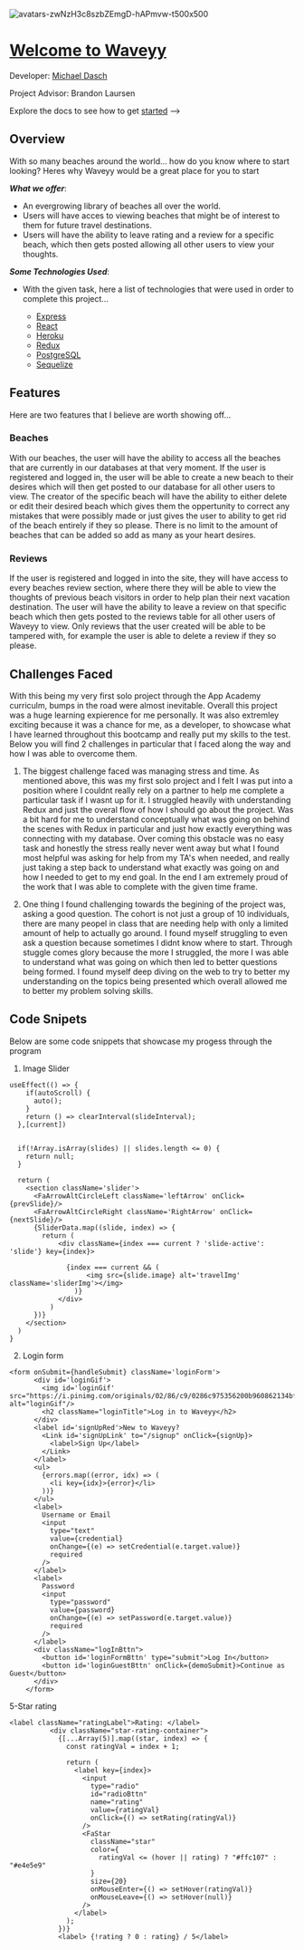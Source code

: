 ![avatars-zwNzH3c8szbZEmgD-hAPmvw-t500x500](https://user-images.githubusercontent.com/95194326/176976694-9a890d39-4d24-4ad8-b963-7a1acd9f38aa.jpg)

# [Welcome to Waveyy](https://waveyy.herokuapp.com/)

Developer: [Michael Dasch](https://github.com/MDasch22) 

Project Advisor: Brandon Laursen

Explore the docs to see how to get [started](https://github.com/MDasch22/Waveyy/wiki) --> 

## Overview
  With so many beaches around the world... how do you know where to start looking? Heres why Waveyy would be a great place for you to start
  
  ***What we offer***:
  - An evergrowing library of beaches all over the world. 
  - Users will have acces to viewing beaches that might be of interest to them for future travel destinations. 
  - Users will have the ability to leave rating and a review for a specific beach, which then gets posted allowing all other users to view your thoughts.
  
  ***Some Technologies Used***:
  
  - With the given task, here a list of technologies that were used in order to complete this project...
  
    - [Express](http://expressjs.com/)
    - [React](https://reactjs.org/)
    - [Heroku](https://id.heroku.com/login)
    - [Redux](https://redux.js.org/)
    - [PostgreSQL](https://www.postgresql.org/)
    - [Sequelize](https://sequelize.org/)


## Features 
  Here are two features that I believe are worth showing off...
  
  ### Beaches 
  With our beaches, the user will have the ability to access all the beaches that are currently in our databases at that very moment. If the user is registered and logged in, the user will be able to create a new beach to their desires which will then get posted to our database for all other users to view. The creator of the specific beach will have the ability to either delete or edit their desired beach which gives them the oppertunity to correct any mistakes that were possibly made or just gives the user to ability to get rid of the beach entirely if they so please. There is no limit to the amount of beaches that can be added so add as many as your heart desires. 
  
  ### Reviews 
  If the user is registered and logged in into the site, they will have access to every beaches review section, where there they will be able to view the thoughts of previous beach visitors in order to help plan their next vacation destination. The user will have the ability to leave a review on that specific beach which then gets posted to the reviews table for all other users of Waveyy to view. Only reviews that the user created will be able to be tampered with, for example the user is able to delete a review if they so please. 
    

## Challenges Faced
  With this being my very first solo project through the App Academy curriculm, bumps in the road were almost inevitable. Overall this project was a huge learning expierence for me personally. It was also extremley exciting because it was a chance for me, as a developer, to showcase what I have learned throughout this bootcamp and really put my skills to the test. Below you will find 2 challenges in particular that I faced along the way and how I was able to overcome them. 
  
  1. The biggest challenge faced was managing stress and time. As mentioned above, this was my first solo project and I felt I was put into a position where I couldnt really rely on a partner to help me complete a particular task if I wasnt up for it. I struggled heavily with understanding Redux and just the overal flow of how I should go about the project. Was a bit hard for me to understand conceptually what was going on behind the scenes with Redux in particular and just how exactly everything was connecting with my database. Over coming this obstacle was no easy task and honestly the stress really never went away but what I found most helpful was asking for help from my TA's when needed, and really just taking a step back to understand what exactly was going on and how I needed to get to my end goal. In the end  I am extremely proud of the work that I was able to complete with the given time frame.
  
  2. One thing I found challenging towards the begining of the project was, asking a good question. The cohort is not just a group of 10 individuals, there are many peopel in class that are needing help with only a limited amount of help to actually go around. I found myself struggling to even ask a question because sometimes I didnt know where to start. Through stuggle comes glory because the more I struggled, the more I was able to understand what was going on which then led to better questions being formed. I found myself deep diving on the web to try to better my understanding on the topics being presented which overall allowed me to better my problem solving skills. 


## Code Snipets 
Below are some code snippets that showcase my progess through the program

1. Image Slider 
```  
useEffect(() => {
    if(autoScroll) {
      auto();
    }
    return () => clearInterval(slideInterval);
  },[current])


  if(!Array.isArray(slides) || slides.length <= 0) {
    return null;
  }

  return (
    <section className='slider'>
      <FaArrowAltCircleLeft className='leftArrow' onClick={prevSlide}/>
      <FaArrowAltCircleRight className='RightArrow' onClick={nextSlide}/>
      {SliderData.map((slide, index) => {
        return (
            <div className={index === current ? 'slide-active': 'slide'} key={index}>

              {index === current && (
                   <img src={slide.image} alt='travelImg' className='sliderImg'></img>
                )}
            </div>
          )
      })}
    </section>
  )
}
```
2. Login form 
```
<form onSubmit={handleSubmit} className='loginForm'>
      <div id='loginGif'>
        <img id='loginGif' src="https://i.pinimg.com/originals/02/86/c9/0286c975356200b960862134bfc666e3.gif" alt="loginGif"/>
        <h2 className="loginTitle">Log in to Waveyy</h2>
      </div>
      <label id='signUpRed'>New to Waveyy?
        <Link id='signUpLink' to="/signup" onClick={signUp}>
          <label>Sign Up</label>
        </Link>
      </label>
      <ul>
        {errors.map((error, idx) => (
          <li key={idx}>{error}</li>
        ))}
      </ul>
      <label>
        Username or Email
        <input
          type="text"
          value={credential}
          onChange={(e) => setCredential(e.target.value)}
          required
        />
      </label>
      <label>
        Password
        <input
          type="password"
          value={password}
          onChange={(e) => setPassword(e.target.value)}
          required
        />
      </label>
      <div className="logInBttn">
        <button id='loginFormBttn' type="submit">Log In</button>
        <button id='loginGuestBttn' onClick={demoSubmit}>Continue as Guest</button>
      </div>
    </form>
 ```
5-Star rating
```
<label className="ratingLabel">Rating: </label>
          <div className="star-rating-container">
            {[...Array(5)].map((star, index) => {
              const ratingVal = index + 1;

              return (
                <label key={index}>
                  <input
                    type="radio"
                    id="radioBttn"
                    name="rating"
                    value={ratingVal}
                    onClick={() => setRating(ratingVal)}
                  />
                  <FaStar
                    className="star"
                    color={
                      ratingVal <= (hover || rating) ? "#ffc107" : "#e4e5e9"
                    }
                    size={20}
                    onMouseEnter={() => setHover(ratingVal)}
                    onMouseLeave={() => setHover(null)}
                  />
                </label>
              );
            })}
            <label> {!rating ? 0 : rating} / 5</label>
```
      

   

